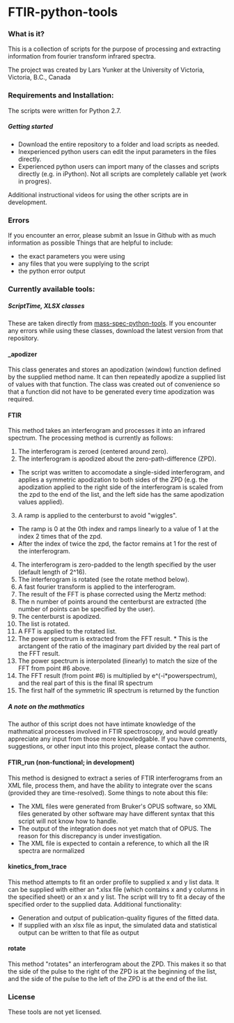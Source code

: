 # FTIR-python-tools

### What is it?
This is a collection of scripts for the purpose of processing and extracting information from fourier transform infrared spectra. 

The project was created by Lars Yunker at the University of Victoria, Victoria, B.C., Canada

### Requirements and Installation:
The scripts were written for Python 2.7.

##### Getting started
* Download the entire repository to a folder and load scripts as needed. 
* Inexperienced python users can edit the input parameters in the files directly. 
* Experienced python users can import many of the classes and scripts directly (e.g. in iPython). Not all scripts are completely callable yet (work in progres). 

Additional instructional videos for using the other scripts are in development.

### Errors
If you encounter an error, please submit an Issue in Github with as much information as possible
Things that are helpful to include:
* the exact parameters you were using
* any files that you were supplying to the script
* the python error output

### Currently available tools:
##### ScriptTime, XLSX classes
These are taken directly from [mass-spec-python-tools](https://github.com/larsyunker/mass-spec-python-tools "mass-spec-python-tools"). If you encounter any errors while using these classes, download the latest version from that repository. 

#### _apodizer
This class generates and stores an apodization (window) function defined by the supplied method name. It can then repeatedly apodize a supplied list of values with that function. The class was created out of convenience so that a function did not have to be generated every time apodization was required. 

#### FTIR
This method takes an interferogram and processes it into an infrared spectrum. The processing method is currently as follows:
1. The interferogram is zeroed (centered around zero).
2. The interferogram is apodized about the zero-path-difference (ZPD).
  * The script was written to accomodate a single-sided interferogram, and applies a symmetric apodization to both sides of the ZPD (e.g. the apodization applied to the right side of the interferogram is scaled from the zpd to the end of the list, and the left side has the same apodization values applied). 
3. A ramp is applied to the centerburst to avoid "wiggles". 
  * The ramp is 0 at the 0th index and ramps linearly to a value of 1 at the index 2 times that of the zpd. 
  * After the index of twice the zpd, the factor remains at 1 for the rest of the interferogram. 
4. The interferogram is zero-padded to the length specified by the user (default length of 2^16). 
5. The interferogram is rotated (see the rotate method below).  
6. A fast fourier transform is applied to the interferogram. 
7. The result of the FFT is phase corrected using the Mertz method:
  1. The n number of points around the centerburst are extracted (the number of points can be specified by the user). 
  2. The centerburst is apodized. 
  3. The list is rotated. 
  4. A FFT is applied to the rotated list. 
  5. The power spectrum is extracted from the FFT result. 
    * This is the arctangent of the ratio of the imaginary part divided by the real part of the FFT result. 
  6. The power spectrum is interpolated (linearly) to match the size of the FFT from point #6 above. 
  7. The FFT result (from point #6) is multiplied by e^(-i*powerspectrum), and the real part of this is the final IR spectrum
8. The first half of the symmetric IR spectrum is returned by the function
##### A note on the mathmatics
The author of this script does not have intimate knowledge of the mathmatical processes involved in FTIR spectroscopy, and would greatly appreciate any input from those more knowledgable. If you have comments, suggestions, or other input into this project, please contact the author. 

#### FTIR_run (non-functional; in development)
This method is designed to extract a series of FTIR interferograms from an XML file, process them, and have the ability to integrate over the scans (provided they are time-resolved). Some things to note about this file:
  * The XML files were generated from Bruker's OPUS software, so XML files generated by other software may have different syntax that this script will not know how to handle. 
  * The output of the integration does not yet match that of OPUS. The reason for this discrepancy is under investigation. 
  * The XML file is expected to contain a reference, to which all the IR spectra are normalized

#### kinetics_from_trace
This method attempts to fit an order profile to supplied x and y list data. It can be supplied with either an *.xlsx file (which contains x and y columns in the specified sheet) or an x and y list. The script will try to fit a decay of the specified order to the supplied data. Additional functionality: 
  * Generation and output of publication-quality figures of the fitted data. 
  * If supplied with an xlsx file as input, the simulated data and statistical output can be written to that file as output

#### rotate
This method "rotates" an interferogram about the ZPD. This makes it so that the side of the pulse to the right of the ZPD is at the beginning of the list, and the side of the pulse to the left of the ZPD is at the end of the list. 

### License
These tools are not yet licensed. 